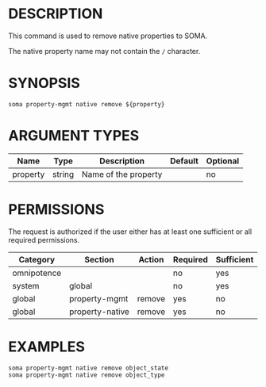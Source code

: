 # DESCRIPTION

This command is used to remove native properties to SOMA.

The native property name may not contain the `/` character.

# SYNOPSIS

```
soma property-mgmt native remove ${property}
```

# ARGUMENT TYPES

Name | Type |     Description   | Default | Optional
 --- |  --- | ----------------- | ------- | --------
property | string | Name of the property | | no

# PERMISSIONS

The request is authorized if the user either has at least one
sufficient or all required permissions.

Category | Section | Action | Required | Sufficient
 ------- | ------- | ------ | -------- | ----------
omnipotence | | | no | yes
system | global | | no | yes
global | property-mgmt | remove | yes | no
global | property-native | remove | yes | no

# EXAMPLES

```
soma property-mgmt native remove object_state
soma property-mgmt native remove object_type
```

